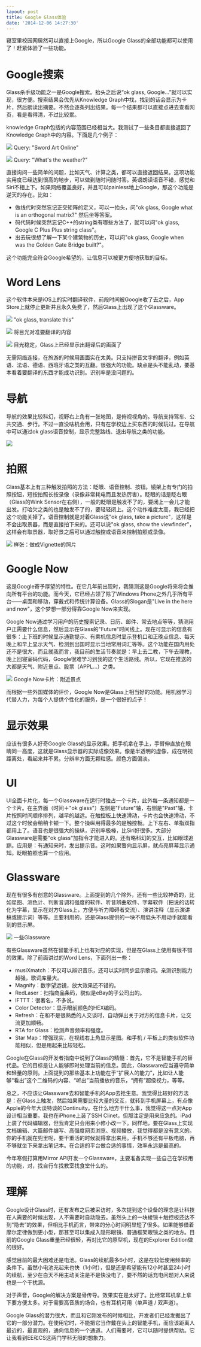 ```yaml
---
layout: post
title: Google Glass体验
date: '2014-12-06 14:27:30'
---
```


寝室里校园网居然可以直接上Google，所以Google Glass的全部功能都可以使用了！赶紧体验了一些功能。

# Google搜索

Glass杀手级功能之一是Google搜索。抬头之后说“ok glass, Google...”就可以实现，很方便。搜索结果会优先从Knowledge Graph中找，找到的话会显示为卡片，然后朗读出摘要。不然会逐条列出结果。每一个结果都可以直接点进去查看网页，看是看得清，不过比较累。

knowledge Graph包括的内容范围已经相当大。我测试了一些条目都直接返回了Knowledge Graph中的内容。下面是几个例子：

![](/content/images/2016/05/FullSizeRender-3.jpg)
Query: "Sword Art Online"

![](/content/images/2016/05/FullSizeRender-2.jpg)
Query: "What's the weather?"

直接询问一些简单的问题，比如天气、计算之类，都可以直接返回结果。这项功能实用度已经达到很高的地步，可以做到随时问随时答。英语朗读语音不错，感觉和Siri不相上下。如果网络覆盖良好，并且可以painless地上Google，那这个功能是逆天的存在。比如：

* 做线代时突然忘记正交矩阵的定义，可以一抬头，问"ok glass, Google what is an orthogonal matrix?" 然后坐等答案。
* 码代码时候突然忘记C++的string类有哪些方法了，就可以问"ok glass, Google C Plus Plus string class"。
* 出去玩很想了解一下某个建筑物的历史，可以问"ok glass, Google when was the Golden Gate Bridge built?"。

这个功能完全符合Google希望的，让信息可以被更方便地获取的目标。

# Word Lens
这个软件本来是iOS上的实时翻译软件，前段时间被Google收了去之后，App Store上就停止更新并且永久免费了，然后Glass上出现了这个Glassware。

![](/content/images/2016/05/IMG_2954-e1418126451933.png)
"ok glass, translate this"

![](/content/images/2016/05/IMG_2955-e1418126502960.png)
将目光对准要翻译的内容

![](/content/images/2016/05/IMG_2956-e1418126548718.png)
目光稳定，Glass上已经显示出翻译后的画面了

无需网络连接，在旅游的时候用画面实在太美。只支持拼音文字的翻译，例如英语、法语、德语、西班牙语之类的互翻。很强大的功能。缺点是头不能乱动，要基本看着要翻译的东西才能成功识别。识别率是没问题的。

# 导航
导航的效果比较科幻，视野右上角有一张地图，是俯视视角的。导航支持驾车、公共交通、步行。不过一直没啥机会用，只有在学校边上买东西的时候玩过。在导航中可以通过ok glass语音控制，显示完整路线、退出导航之类的功能。

![](/content/images/2016/05/20150101_132021_347_x.jpg)

# 拍照

Glass基本上有三种触发拍照的方法：眨眼、语音控制、按钮。镜架上有专门的拍照按钮，短按拍照长按录像（录像非常耗电而且发热厉害）。眨眼的话是眨右眼（Glass的Wink Sensor在右侧），一般的眨眼是触发不了的，要闭上一会儿才能出发。打哈欠之类的也是触发不了的，要轻轻闭上。这个动作难度太高，我已经把这个功能关掉了。语音控制就是对着Glass说"ok glass, take a picture"，这样是不会出取景器，而是直接拍下来的。还可以说"ok glass, show the viewfinder"，这样会有取景器，取好景之后可以通过触控或语音来控制拍照或录像。

![](/content/images/2016/05/20141210_085524_351_x.jpg)
样张：做成Vignette的照片

# Google Now

这是Google寄予厚望的特性。在它几年前出现时，我猜测这是Google将来将会推向所有平台的功能。而今天，它已经占领了除了Windows Phone之外几乎所有平台——桌面和移动，穿戴式和传统计算设备。Glass的Slogan是"Live in the here and now"，这个梦想一部分得靠Google Now来实现。

Google Now通过学习用户的历史搜索记录、日历、邮件、常去地点等等，猜测用户正需要什么信息，然后显示在Glass的"Future"时间线上。现在可显示的信息有很多：上下班的时候显示通勤提示、有乘机信息时显示登机口和正晚点信息、每天晚上和早上显示天气、检测到出国时显示当地常用词汇等等。这个功能在国内用处还不是很大，而且就我而言，我目前的生活节奏就是：早上去二教，下午去理教，晚上回寝室码代码，Google很难学习到我的这个生活路线。所以，它现在推送的大都是天气、附近景点、股票（APPL…）之类。

![](/content/images/2016/05/FullSizeRender-4.jpg)
Google Now卡片：附近景点

而根据一些外国媒体的评价，Google Now是Glass上相当好的功能。用机器学习代替人力，为每个人提供个性化的服务，是一个很好的点子！

# 显示效果
应该有很多人好奇Google Glass的显示效果。把手机拿在手上，手臂伸直放在眼睛同一高度，这就是Glass显示器的实际成像效果。像是半透明的虚像，成在明视距离处，看起来并不累。分辨率方面无颗粒感。颜色方面偏淡。

# UI

UI全面卡片化，每一个Glassware在运行时独占一个卡片，此外每一条通知都是一个卡片。在主界面（时间＋"ok glass"）左侧是"Future"轴，右侧是"Past"轴，卡片按照时间顺序排列，越早的越远。在触控板上快速滑动，卡片也会快速滑动，不过这个时候会稍稍卡顿一下。整个操纵用得最多的是触控板。上下左右、单指双指都用上了。语音也是很强大的操纵，识别率极棒，比Siri好很多。大部分Glassware是需要"ok glass"加指令才能进入的。还有略科幻的交互，比如眼球追踪。应用是：有通知来时，发出提示音。这时如果瞥向显示屏，就点亮屏幕显示通知。眨眼拍照也算一个应用。

# Glassware

现在有很多有创意的Glassware。上面提到的几个除外，还有一些比较神奇的，比如星图、测色计、判断音调和强度的软件、听音辨曲软件、字幕软件（把说的话转化为字幕，显示在对方Glass上，方便与听力障碍者交流）、演讲注释（显示演讲稿或提示词）等等。主要利用的，还是Glass提供的一块不用低头不用动手就能看到的显示屏。

![](/content/images/2016/05/---1.jpg)
一些Glassware

有些Glassware虽然在智能手机上也有对应的实现，但是在Glass上使用有很不错的效果。除了前面讲过的Word Lens，下面列出一些：

* musiXmatch：不仅可以辨识音乐，还可以实时同步显示歌词。亲测识别能力超强，歌词库量大。
* Magnify：数字望远镜，放大效果还不错的。
* RedLaser：扫描商品条码，貌似是eBay的子公司出的。
* IFTTT：很著名，不多说。
* Color Detector：显示眼前颜色的HEX编码。
* Refresh：在和不是很熟悉的人交谈时，自动弹出关于对方的信息卡片，让交流更加顺畅。
* RTA for Glass：检测声音频率和强度。
* Star Map：增强现实，在视线右上角显示星图。和手机 / 平板上的类似软件功能相似，但是用起来比较轻松。

Google在Glass的开发者指南中说到了Glass的精髓：首先，它不是智能手机的替代品。它的目标是让人能够即时处理当前的信息。因此，Glassware应当遵守简单和轻量的原则。上面提到的那些基本上功能在于“扩展人的能力”，比如让人能够“看出”这个二维码的内容、“听出”当前播放的音乐，“拥有”超级视力，等等。

总之，不应该让Glassware去和智能手机的App去抢生意。我觉得比较好的方法是：在Glass上触发，然后如果需要比较大量的交互，就转到手机屏幕上，有点像Apple的今年大谈特谈的Continuity。在什么地方干什么事，我觉得这一点对App设计相当重要。我也在iPhone上装了SSH Clinet，但那注定是用来应急的。iPad上装了代码编辑器，但我肯定只会用来小修小改一下。同样地，要在Glass上实现文档编辑、大篇邮件编写、高强度网页浏览、视频播放，我觉得都是没有意义的。你的手机就在兜里呢，要干重活的时候就得拿出来用。手机不够还有平板电脑，再不够就坐下来拿出笔记本。在合适的平台做合适的事情，效率永远是最高的。

今年寒假打算用Mirror API开发一个Glassware，主要准备实现一些自己在学校用的功能，对，找自行车找教室找食堂什么的。

# 理解

Google设计Glass时，还有发布之后被采访时，多次提到这个设备的理念是让科技在人需要的时候出现，人不需要时自动隐去。虽然头上的一块棱镜＋触控板还达不到“隐去”的效果，但相比手机而言，带来的分心时间明显短了很多。如果能够借着摩尔定律做到更小型，那甚至可以集成入隐形眼镜、普通框架眼镜之类的地方。目前的Google Glass重量已经很轻，再对比它的原型机，现在的Explorer Edition做的很好。

感觉目前的最大困难还是电池。Glass的续航最多6小时，这是在较低使用频率的条件下。虽然小电池充起来也快（1小时），但是还是希望能有12小时甚至24小时的续航，至少在白天不用主动关注是不是快没电了，要不然的话充电问题对人来说也是一个干扰源。

对于声音，Google的解决方案是骨传导。效果实在是太好了。比经常耳机拿上拿下要方便太多。对于需要高音质的场合，也有耳机可用（单声道 / 双声道）。

Google Glass的潜力很大，而且和它刚发布的时候相比，开发者们已经发掘出了它的一部分潜力。在使用它时，不能把它当作戴在头上的智能手机，而应该距离人最近的，最直观的，通向信息的一个通道。人们需要时，它可以随时提供帮助。它让我看到EE和CS这两门学科无限的想象力。